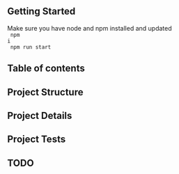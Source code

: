 ## Getting Started
Make sure you have node and npm installed and updated<br>
  <code>
  npm i
  </code><br>
  <code>
  npm run start
  </code><br>
## Table of contents
## Project Structure
## Project Details
## Project Tests
## TODO